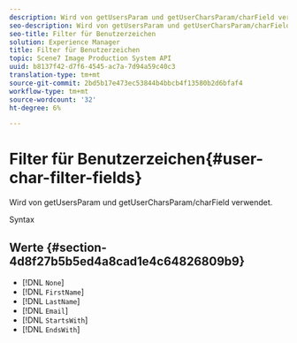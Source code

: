 ```yaml
---
description: Wird von getUsersParam und getUserCharsParam/charField verwendet.
seo-description: Wird von getUsersParam und getUserCharsParam/charField verwendet.
seo-title: Filter für Benutzerzeichen
solution: Experience Manager
title: Filter für Benutzerzeichen
topic: Scene7 Image Production System API
uuid: b8137f42-d7f6-4545-ac7a-7d94a59c40c3
translation-type: tm+mt
source-git-commit: 2bd5b17e473ec53844b4bbcb4f13580b2d6bfaf4
workflow-type: tm+mt
source-wordcount: '32'
ht-degree: 6%

---
```



# Filter für Benutzerzeichen{#user-char-filter-fields}

Wird von getUsersParam und getUserCharsParam/charField verwendet.

Syntax

## Werte {#section-4d8f27b5b5ed4a8cad1e4c64826809b9}

* [!DNL `None`]
* [!DNL `FirstName`]
* [!DNL `LastName`]
* [!DNL `Email`]
* [!DNL `StartsWith`]
* [!DNL `EndsWith`]

